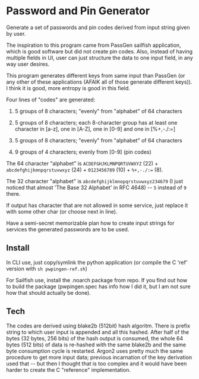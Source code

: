 
Password and Pin Generator
==========================

Generate a set of passwords and pin codes derived from
input string given by user.

The inspiration to this program came from PassGen sailfish application,
which is good software but did not create pin codes. Also, instead of
having multiple fields in UI, user can just structure the data to one
input field, in any way user desires.

This program generates different keys from same input than PassGen
(or any other of these applications (AFAIK all of those generate
different keys)). I think it is good, more entropy is good in this
field.

Four lines of "codes" are generated:

1. 5 groups of 8 characters; "evenly" from "alphabet" of 64 characters

2. 5 groups of 8 characters; each 8-character group has at least one
   character in [a-z], one in [A-Z], one in [0-9] and one in [%+,-./:=]

3. 5 groups of 8 characters; "evenly" from "alphabet" of 64 characters

4. 9 groups of 4 characters; evenly from [0-9] (pin codes)

The 64 character "alphabet" is `ACDEFGHJKLMNPQRTUVWXYZ` (22) +
`abcdefghijkmnpqrstuvwxyz` (24) + `0123456789` (10) + `%+,-./:=` (8).

The 32 character "alphabet" is `abcdefghijklmnopqrstuvwxyz234679`
(I just noticed that almost 'The Base 32 Alphabet' in RFC 4648)
-- `5` instead of `9` there.

If output has character that are not allowed in some service, just
replace it with some other char (or choose next in line).

Have a semi-secret memorizable plan how to create input strings for
services the generated passwords are to be used.

Install
-------

In CLI use, just copy/symlink the python application (or compile
the C 'ref' version with `sh pwpingen-ref.sh`)

For Sailfish use, install the .noarch package from repo. If you find
out how to build the package (pwpingen.spec has info how I did it,
but I am not sure how that should actually be done).

Tech
----

The codes are derived using blake2b (512bit) hash algoritm. There is
prefix string to which user input is appended and all this hashed.
After half of the bytes (32 bytes, 256 bits) of the hash output is
consumed, the whole 64 bytes (512 bits) of data is re-hashed with
the same blake2b and the same byte consumption cycle is restarted.
Argon2 uses pretty much the same procedure to get more input data;
previous incarnation of the key derivation used that -- but then
I thought that is too complex and it would have been harder to
create the C "reference" implementation.
